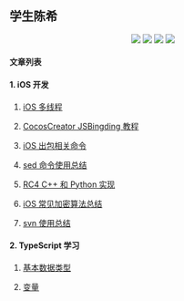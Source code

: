 ## 学生陈希

<p align='center'>
<img src="https://img.shields.io/badge/platform-iOS-ff69b4.svg">
<img src="https://img.shields.io/badge/language-python-yellowgreen.svg">
<img src="https://img.shields.io/badge/language-shell-green.svg">
<img src="https://img.shields.io/badge/language-typeScript-red.svg">

#### 文章列表

#### 1. iOS 开发

1. [iOS 多线程](./articles/iOS-multiple-thread.md)

2. [CocosCreator JSBingding 教程](./articles/CocosCreator-JSBindings-Tutorial.md)

3. [iOS 出包相关命令](./articles/security-usage.md)

4. [sed 命令使用总结](./articles/sed-usage.md)

5. [RC4 C++ 和 Python 实现](./articles/RC4-implementation-for-C++-Python.md)

6. [iOS 常见加密算法总结](./articles/data-encrypt.md)

7. [svn 使用总结](./articles/svn-usage.md)

#### 2. TypeScript 学习

1. [基本数据类型](./articles/TypeScript-Study/basic-types.md)

2. [变量](./articles/TypeScript-Study/variable.md)
